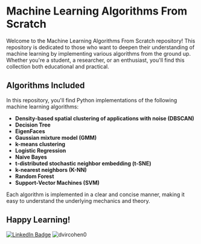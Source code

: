 # Machine Learning Algorithms From Scratch
Welcome to the Machine Learning Algorithms From Scratch repository! This repository is dedicated to those who want to deepen their understanding of machine learning by implementing various algorithms from the ground up. Whether you're a student, a researcher, or an enthusiast, you'll find this collection both educational and practical.
## Algorithms Included

In this repository, you'll find Python implementations of the following machine learning algorithms:

- **Density-based spatial clustering of applications with noise (DBSCAN)**
- **Decision Tree**
- **EigenFaces**
- **Gaussian mixture model (GMM)**
- **k-means clustering**
- **Logistic Regression**
- **Naive Bayes**
- **t-distributed stochastic neighbor embedding (t-SNE)**
- **k-nearest neighbors (K-NN)**
- **Random Forest**
- **Support-Vector Machines (SVM)**

Each algorithm is implemented in a clear and concise manner, making it easy to understand the underlying mechanics and theory.

Happy Learning!
---
[![LinkedIn Badge](https://img.shields.io/badge/LinkedIn-Profile-informational?style=flat&logo=linkedin&logoColor=white&color=0D76A8)](https://www.linkedin.com/in/dvirco/)
![dvircohen0](https://road-to-kaggle-grandmaster.vercel.app/api/simple/dvircohen0)
